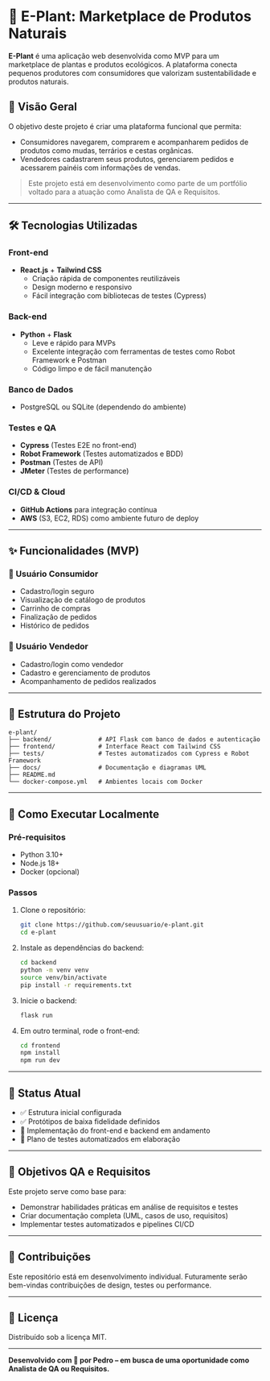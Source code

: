 # 🌱 E-Plant: Marketplace de Produtos Naturais

**E-Plant** é uma aplicação web desenvolvida como MVP para um marketplace de plantas e produtos ecológicos. A plataforma conecta pequenos produtores com consumidores que valorizam sustentabilidade e produtos naturais.

## 🚀 Visão Geral

O objetivo deste projeto é criar uma plataforma funcional que permita:
- Consumidores navegarem, comprarem e acompanharem pedidos de produtos como mudas, terrários e cestas orgânicas.
- Vendedores cadastrarem seus produtos, gerenciarem pedidos e acessarem painéis com informações de vendas.

> Este projeto está em desenvolvimento como parte de um portfólio voltado para a atuação como Analista de QA e Requisitos.

---

## 🛠️ Tecnologias Utilizadas

### Front-end
- **React.js** + **Tailwind CSS**
  - Criação rápida de componentes reutilizáveis
  - Design moderno e responsivo
  - Fácil integração com bibliotecas de testes (Cypress)

### Back-end
- **Python** + **Flask**
  - Leve e rápido para MVPs
  - Excelente integração com ferramentas de testes como Robot Framework e Postman
  - Código limpo e de fácil manutenção

### Banco de Dados
- PostgreSQL ou SQLite (dependendo do ambiente)

### Testes e QA
- **Cypress** (Testes E2E no front-end)
- **Robot Framework** (Testes automatizados e BDD)
- **Postman** (Testes de API)
- **JMeter** (Testes de performance)

### CI/CD & Cloud
- **GitHub Actions** para integração contínua
- **AWS** (S3, EC2, RDS) como ambiente futuro de deploy

---

## ✨ Funcionalidades (MVP)

### 👥 Usuário Consumidor
- Cadastro/login seguro
- Visualização de catálogo de produtos
- Carrinho de compras
- Finalização de pedidos
- Histórico de pedidos

### 🛒 Usuário Vendedor
- Cadastro/login como vendedor
- Cadastro e gerenciamento de produtos
- Acompanhamento de pedidos realizados

---

## 📐 Estrutura do Projeto

```
e-plant/
├── backend/             # API Flask com banco de dados e autenticação
├── frontend/            # Interface React com Tailwind CSS
├── tests/               # Testes automatizados com Cypress e Robot Framework
├── docs/                # Documentação e diagramas UML
├── README.md
└── docker-compose.yml   # Ambientes locais com Docker
```

---

## 🔧 Como Executar Localmente

### Pré-requisitos
- Python 3.10+
- Node.js 18+
- Docker (opcional)

### Passos

1. Clone o repositório:
   ```bash
   git clone https://github.com/seuusuario/e-plant.git
   cd e-plant
   ```

2. Instale as dependências do backend:
   ```bash
   cd backend
   python -m venv venv
   source venv/bin/activate
   pip install -r requirements.txt
   ```

3. Inicie o backend:
   ```bash
   flask run
   ```

4. Em outro terminal, rode o front-end:
   ```bash
   cd frontend
   npm install
   npm run dev
   ```

---

## 📅 Status Atual

- ✅ Estrutura inicial configurada
- ✅ Protótipos de baixa fidelidade definidos
- 🔄 Implementação do front-end e backend em andamento
- 🧪 Plano de testes automatizados em elaboração

---

## 📌 Objetivos QA e Requisitos

Este projeto serve como base para:
- Demonstrar habilidades práticas em análise de requisitos e testes
- Criar documentação completa (UML, casos de uso, requisitos)
- Implementar testes automatizados e pipelines CI/CD

---

## 🤝 Contribuições

Este repositório está em desenvolvimento individual. Futuramente serão bem-vindas contribuições de design, testes ou performance.

---

## 📄 Licença

Distribuído sob a licença MIT.

---

**Desenvolvido com 💚 por Pedro – em busca de uma oportunidade como Analista de QA ou Requisitos.**
